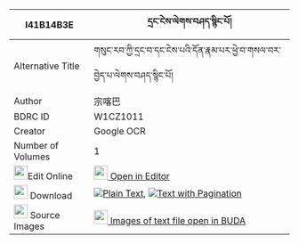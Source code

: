 |I41B14B3E|དྲང་ངེས་ལེགས་བཤད་སྙིང་པོ། 
| --- | --- 
|Alternative Title |གསུང་རབ་ཀྱི་དྲང་བ་དང་ངེས་པའི་དོན་རྣམ་པར་ཕྱེ་བ་གསལ་བར་བྱེད་པ་ལེགས་བཤད་སྙིང་པོ།
|Author| 宗喀巴
|BDRC ID | W1CZ1011
|Creator | Google OCR
|Number of Volumes| 1
|<img width="25" src="https://img.icons8.com/color/25/000000/edit-property.png">Edit Online| [<img width="25" src="https://avatars.githubusercontent.com/u/45091458?s=200&v=4"> Open in Editor](http://editor.openpecha.org/I41B14B3E)
|<img width="25" src="https://img.icons8.com/fluent/48/000000/download-2.png"/>  Download | [![](https://img.icons8.com/color/20/000000/txt.png)Plain Text](https://github.com/Openpecha/I41B14B3E/releases/download/v1/drang_ngelek_she_nyingpo_plain_I41B14B3E.zip), [![](https://img.icons8.com/color/20/000000/txt.png)Text with Pagination](https://github.com/Openpecha/I41B14B3E/releases/download/v1/drang_ngelek_she_nyingpo_pages_I41B14B3E.zip)
|<img width="25" src="https://img.icons8.com/plasticine/100/000000/pictures-folder.png"/>  Source Images | [<img width="25" src="https://library.bdrc.io/icons/BUDA-small.svg"> Images of text file open in BUDA](https://library.bdrc.io/show/bdr:W1CZ1011)